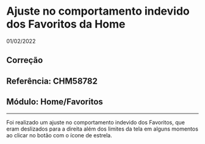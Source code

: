 # Ajuste no comportamento indevido dos Favoritos da Home
01/02/2022
## Correção
## Referência: CHM58782
## Módulo: Home/Favoritos
***

Foi realizado um ajuste no comportamento indevido dos Favoritos, que eram deslizados para a direita além dos limites da tela em alguns momentos ao clicar no botão com o ícone de estrela.
